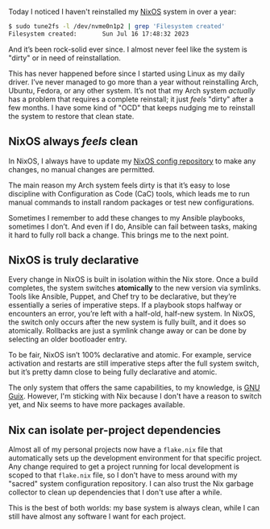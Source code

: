 Today I noticed I haven't reinstalled my [NixOS](https://nixos.org) system in
over a year:

```sh
$ sudo tune2fs -l /dev/nvme0n1p2 | grep 'Filesystem created'
Filesystem created:       Sun Jul 16 17:48:32 2023
```

And it’s been rock-solid ever since. I almost never feel like the system is
"dirty" or in need of reinstallation.

This has never happened before since I started using Linux as my daily driver.
I’ve never managed to go more than a year without reinstalling Arch, Ubuntu,
Fedora, or any other system. It’s not that my Arch system _actually_ has a
problem that requires a complete reinstall; it just _feels_ "dirty" after a few
months. I have some kind of "OCD" that keeps nudging me to reinstall the system
to restore that clean state.

## NixOS always _feels_ clean

In NixOS, I always have to update my [NixOS config
repository](https://github.com/khuedoan/nixos-setup) to make any changes, no
manual changes are permitted.

The main reason my Arch system feels dirty is that it’s easy to lose discipline
with Configuration as Code (CaC) tools, which leads me to run manual commands
to install random packages or test new configurations.

Sometimes I remember to add these changes to my Ansible playbooks, sometimes I
don’t. And even if I do, Ansible can fail between tasks, making it hard to
fully roll back a change. This brings me to the next point.

## NixOS is truly declarative

Every change in NixOS is built in isolation within the Nix store. Once a build
completes, the system switches **atomically** to the new version via symlinks.
Tools like Ansible, Puppet, and Chef try to be declarative, but they’re
essentially a series of imperative steps. If a playbook stops halfway or
encounters an error, you’re left with a half-old, half-new system. In NixOS,
the switch only occurs after the new system is fully built, and it does so
atomically. Rollbacks are just a symlink change away or can be done by
selecting an older bootloader entry.

To be fair, NixOS isn’t 100% declarative and atomic. For example, service
activation and restarts are still imperative steps after the full system
switch, but it’s pretty damn close to being fully declarative and atomic.

The only system that offers the same capabilities, to my knowledge, is [GNU
Guix](https://guix.gnu.org). However, I'm sticking with Nix because I don't
have a reason to switch yet, and Nix seems to have more packages available.

## Nix can isolate per-project dependencies

Almost all of my personal projects now have a `flake.nix` file that
automatically sets up the development environment for that specific project.
Any change required to get a project running for local development is scoped to
that `flake.nix` file, so I don't have to mess around with my "sacred" system
configuration repository. I can also trust the Nix garbage collector to clean
up dependencies that I don't use after a while.

This is the best of both worlds: my base system is always clean, while I can
still have almost any software I want for each project.
